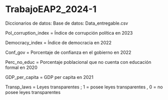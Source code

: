 # TrabajoEAP2_2024-1
Diccionarios de datos:
Base de datos: Data_entregable.csv

Pol_corruption_index = Índice de corrupción política en 2023

Democracy_index = Índice de democracia en 2022

Conf_gov = Porcentaje de confianza en el gobierno en 2022

Perc_no_educ = Porcentaje poblacional que no cuenta con educación formal en 2020

GDP_per_capita = GDP per capita en 2021

Transp_laws = Leyes transparentes ; 1 = posee leyes transparentes , 0 = no posee leyes transparentes
